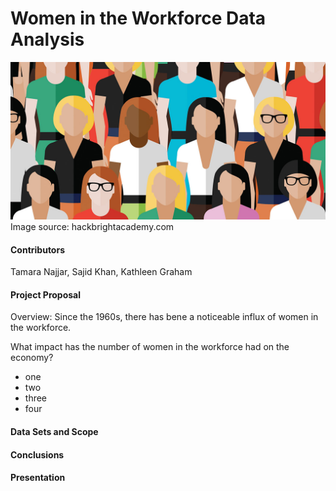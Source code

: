 # Women in the Workforce Data Analysis

![women_in_workforce](Images/diversity-women-tech.jpg)
Image source: hackbrightacademy.com


#### Contributors

Tamara Najjar, Sajid Khan, Kathleen Graham


#### Project Proposal

Overview: Since the 1960s, there has bene a noticeable influx of women in the workforce.

What impact has the number of women in the workforce had on the economy?
* one
* two
* three
* four

#### Data Sets and Scope



#### Conclusions



#### Presentation


